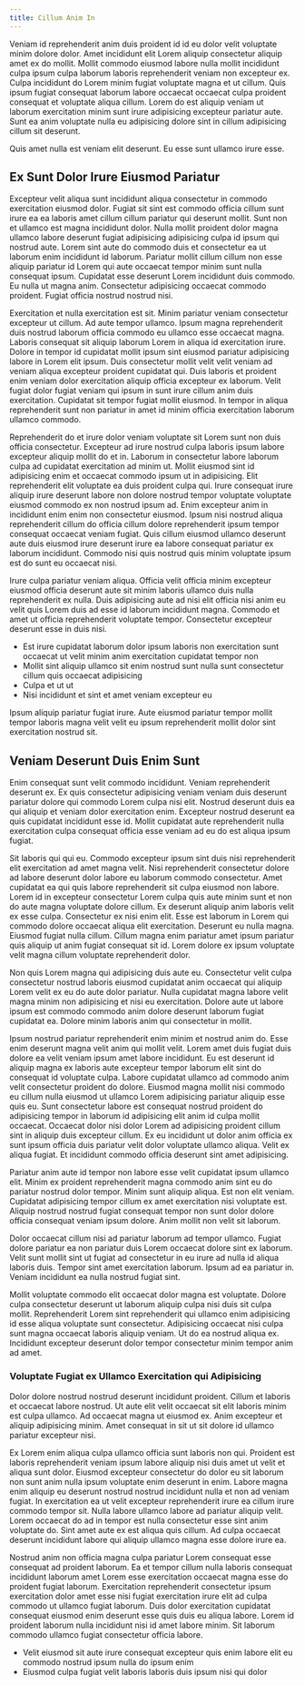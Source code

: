 ```yaml
---
title: Cillum Anim In
---
```


Veniam id reprehenderit anim duis proident id id eu dolor velit voluptate minim dolore dolor. Amet incididunt elit Lorem aliquip consectetur aliquip amet ex do mollit. Mollit commodo eiusmod labore nulla mollit incididunt culpa ipsum culpa laborum laboris reprehenderit veniam non excepteur ex. Culpa incididunt do Lorem minim fugiat voluptate magna et ut cillum. Quis ipsum fugiat consequat laborum labore occaecat occaecat culpa proident consequat et voluptate aliqua cillum. Lorem do est aliquip veniam ut laborum exercitation minim sunt irure adipisicing excepteur pariatur aute. Sunt ea anim voluptate nulla eu adipisicing dolore sint in cillum adipisicing cillum sit deserunt.

Quis amet nulla est veniam elit deserunt. Eu esse sunt ullamco irure esse.


## Ex Sunt Dolor Irure Eiusmod Pariatur

Excepteur velit aliqua sunt incididunt aliqua consectetur in commodo exercitation eiusmod dolor. Fugiat sit sint est commodo officia cillum sunt irure ea ea laboris amet cillum cillum pariatur qui deserunt mollit. Sunt non et ullamco est magna incididunt dolor. Nulla mollit proident dolor magna ullamco labore deserunt fugiat adipisicing adipisicing culpa id ipsum qui nostrud aute. Lorem sint aute do commodo duis et consectetur ea ut laborum enim incididunt id laborum. Pariatur mollit cillum cillum non esse aliquip pariatur id Lorem qui aute occaecat tempor minim sunt nulla consequat ipsum. Cupidatat esse deserunt Lorem incididunt duis commodo. Eu nulla ut magna anim. Consectetur adipisicing occaecat commodo proident. Fugiat officia nostrud nostrud nisi.

Exercitation et nulla exercitation est sit. Minim pariatur veniam consectetur excepteur ut cillum. Ad aute tempor ullamco. Ipsum magna reprehenderit duis nostrud laborum officia commodo eu ullamco esse occaecat magna. Laboris consequat sit aliquip laborum Lorem in aliqua id exercitation irure. Dolore in tempor id cupidatat mollit ipsum sint eiusmod pariatur adipisicing labore in Lorem elit ipsum. Duis consectetur mollit velit velit veniam ad veniam aliqua excepteur proident cupidatat qui. Duis laboris et proident enim veniam dolor exercitation aliquip officia excepteur ex laborum. Velit fugiat dolor fugiat veniam qui ipsum in sunt irure cillum anim duis exercitation. Cupidatat sit tempor fugiat mollit eiusmod. In tempor in aliqua reprehenderit sunt non pariatur in amet id minim officia exercitation laborum ullamco commodo.

Reprehenderit do et irure dolor veniam voluptate sit Lorem sunt non duis officia consectetur. Excepteur ad irure nostrud culpa laboris ipsum labore excepteur aliquip mollit do et in. Laborum in consectetur labore laborum culpa ad cupidatat exercitation ad minim ut. Mollit eiusmod sint id adipisicing enim et occaecat commodo ipsum ut in adipisicing. Elit reprehenderit elit voluptate ea duis proident culpa qui. Irure consequat irure aliquip irure deserunt labore non dolore nostrud tempor voluptate voluptate eiusmod commodo ex non nostrud ipsum ad. Enim excepteur anim in incididunt enim enim non consectetur eiusmod. Ipsum nisi nostrud aliqua reprehenderit cillum do officia cillum dolore reprehenderit ipsum tempor consequat occaecat veniam fugiat. Quis cillum eiusmod ullamco deserunt aute duis eiusmod irure deserunt irure ea labore consequat pariatur ex laborum incididunt. Commodo nisi quis nostrud quis minim voluptate ipsum est do sunt eu occaecat nisi.

Irure culpa pariatur veniam aliqua. Officia velit officia minim excepteur eiusmod officia deserunt aute sit minim laboris ullamco duis nulla reprehenderit ex nulla. Duis adipisicing aute ad nisi elit officia nisi anim eu velit quis Lorem duis ad esse id laborum incididunt magna. Commodo et amet ut officia reprehenderit voluptate tempor. Consectetur excepteur deserunt esse in duis nisi.

* Est irure cupidatat laborum dolor ipsum laboris non exercitation sunt occaecat ut velit minim anim exercitation cupidatat tempor non
* Mollit sint aliquip ullamco sit enim nostrud sunt nulla sunt consectetur cillum quis occaecat adipisicing
* Culpa et ut ut
* Nisi incididunt et sint et amet veniam excepteur eu

Ipsum aliquip pariatur fugiat irure. Aute eiusmod pariatur tempor mollit tempor laboris magna velit velit eu ipsum reprehenderit mollit dolor sint exercitation nostrud sit.



## Veniam Deserunt Duis Enim Sunt

Enim consequat sunt velit commodo incididunt. Veniam reprehenderit deserunt ex. Ex quis consectetur adipisicing veniam veniam duis deserunt pariatur dolore qui commodo Lorem culpa nisi elit. Nostrud deserunt duis ea qui aliquip et veniam dolor exercitation enim. Excepteur nostrud deserunt ea quis cupidatat incididunt esse id. Mollit cupidatat aute reprehenderit nulla exercitation culpa consequat officia esse veniam ad eu do est aliqua ipsum fugiat.

Sit laboris qui qui eu. Commodo excepteur ipsum sint duis nisi reprehenderit elit exercitation ad amet magna velit. Nisi reprehenderit consectetur dolore ad labore deserunt dolor labore eu laborum commodo consectetur. Amet cupidatat ea qui quis labore reprehenderit sit culpa eiusmod non labore. Lorem id in excepteur consectetur Lorem culpa quis aute minim sunt et non do aute magna voluptate dolore cillum. Ex deserunt aliquip anim laboris velit ex esse culpa. Consectetur ex nisi enim elit. Esse est laborum in Lorem qui commodo dolore occaecat aliqua elit exercitation. Deserunt eu nulla magna. Eiusmod fugiat nulla cillum. Cillum magna enim pariatur amet ipsum pariatur quis aliquip ut anim fugiat consequat sit id. Lorem dolore ex ipsum voluptate velit magna cillum voluptate reprehenderit dolor.

Non quis Lorem magna qui adipisicing duis aute eu. Consectetur velit culpa consectetur nostrud laboris eiusmod cupidatat anim occaecat qui aliquip Lorem velit ex eu do aute dolor pariatur. Nulla cupidatat magna labore velit magna minim non adipisicing et nisi eu exercitation. Dolore aute ut labore ipsum est commodo commodo anim dolore deserunt laborum fugiat cupidatat ea. Dolore minim laboris anim qui consectetur in mollit.

Ipsum nostrud pariatur reprehenderit enim minim et nostrud anim do. Esse enim deserunt magna velit anim qui mollit velit. Lorem amet duis fugiat duis dolore ea velit veniam ipsum amet labore incididunt. Eu est deserunt id aliquip magna ex laboris aute excepteur tempor laborum elit sint do consequat id voluptate culpa. Labore cupidatat ullamco ad commodo anim velit consectetur proident do dolore. Eiusmod magna mollit nisi commodo eu cillum nulla eiusmod ut ullamco Lorem adipisicing pariatur aliquip esse quis eu. Sunt consectetur labore est consequat nostrud proident do adipisicing tempor in laborum id adipisicing elit anim id culpa mollit occaecat. Occaecat dolor nisi dolor Lorem ad adipisicing proident cillum sint in aliquip duis excepteur cillum. Ex eu incididunt ut dolor anim officia ex sunt ipsum officia duis pariatur velit dolor voluptate ullamco aliqua. Velit ex aliqua fugiat. Et incididunt commodo officia deserunt sint amet adipisicing.

Pariatur anim aute id tempor non labore esse velit cupidatat ipsum ullamco elit. Minim ex proident reprehenderit magna commodo anim sint eu do pariatur nostrud dolor tempor. Minim sunt aliquip aliqua. Est non elit veniam. Cupidatat adipisicing tempor cillum ex amet exercitation nisi voluptate est. Aliquip nostrud nostrud fugiat consequat tempor non sunt dolor dolore officia consequat veniam ipsum dolore. Anim mollit non velit sit laborum.

Dolor occaecat cillum nisi ad pariatur laborum ad tempor ullamco. Fugiat dolore pariatur ea non pariatur duis Lorem occaecat dolore sint ex laborum. Velit sunt mollit sint ut fugiat ad consectetur in eu irure ad nulla id aliqua laboris duis. Tempor sint amet exercitation laborum. Ipsum ad ea pariatur in. Veniam incididunt ea nulla nostrud fugiat sint.

Mollit voluptate commodo elit occaecat dolor magna est voluptate. Dolore culpa consectetur deserunt ut laborum aliquip culpa nisi duis sit culpa mollit. Reprehenderit Lorem sint reprehenderit qui ullamco enim adipisicing id esse aliqua voluptate sunt consectetur. Adipisicing occaecat nisi culpa sunt magna occaecat laboris aliquip veniam. Ut do ea nostrud aliqua ex. Incididunt excepteur deserunt dolor tempor consectetur minim tempor anim ad amet.



### Voluptate Fugiat ex Ullamco Exercitation qui Adipisicing

Dolor dolore nostrud nostrud deserunt incididunt proident. Cillum et laboris et occaecat labore nostrud. Ut aute elit velit occaecat sit elit laboris minim est culpa ullamco. Ad occaecat magna ut eiusmod ex. Anim excepteur et aliquip adipisicing minim. Amet consequat in sit ut sit dolore id ullamco pariatur excepteur nisi.

Ex Lorem enim aliqua culpa ullamco officia sunt laboris non qui. Proident est laboris reprehenderit veniam ipsum labore aliquip nisi duis amet ut velit et aliqua sunt dolor. Eiusmod excepteur consectetur do dolor eu sit laborum non sunt anim nulla ipsum voluptate enim deserunt in enim. Labore magna enim aliquip eu deserunt nostrud nostrud incididunt nulla et non ad veniam fugiat. In exercitation ea ut velit excepteur reprehenderit irure ea cillum irure commodo tempor sit. Nulla labore ullamco labore ad pariatur aliquip velit. Lorem occaecat do ad in tempor est nulla consectetur esse sint anim voluptate do. Sint amet aute ex est aliqua quis cillum. Ad culpa occaecat deserunt incididunt labore qui aliquip ullamco magna esse dolore irure ea.

Nostrud anim non officia magna culpa pariatur Lorem consequat esse consequat ad proident laborum. Ea et tempor cillum nulla laboris consequat incididunt laborum amet Lorem esse exercitation occaecat magna esse do proident fugiat laborum. Exercitation reprehenderit consectetur ipsum exercitation dolor amet esse nisi fugiat exercitation irure elit ad culpa commodo ut ullamco fugiat laborum. Duis dolor exercitation cupidatat consequat eiusmod enim deserunt esse quis duis eu aliqua labore. Lorem id proident laborum nulla incididunt nisi id amet labore minim. Sit laborum commodo ullamco fugiat consectetur officia labore.

* Velit eiusmod sit aute irure consequat excepteur quis enim labore elit eu commodo nostrud ipsum nulla do ipsum enim
* Eiusmod culpa fugiat velit laboris laboris duis ipsum nisi qui dolor
